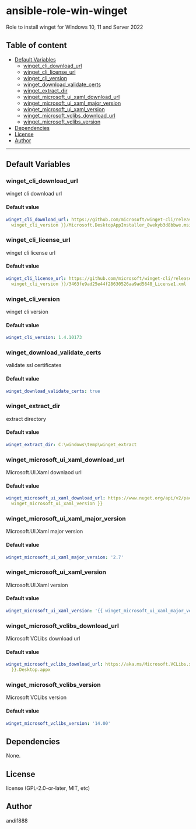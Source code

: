 # ansible-role-win-winget

Role to install winget for Windows 10, 11 and Server 2022

## Table of content

- [Default Variables](#default-variables)
  - [winget_cli_download_url](#winget_cli_download_url)
  - [winget_cli_license_url](#winget_cli_license_url)
  - [winget_cli_version](#winget_cli_version)
  - [winget_download_validate_certs](#winget_download_validate_certs)
  - [winget_extract_dir](#winget_extract_dir)
  - [winget_microsoft_ui_xaml_download_url](#winget_microsoft_ui_xaml_download_url)
  - [winget_microsoft_ui_xaml_major_version](#winget_microsoft_ui_xaml_major_version)
  - [winget_microsoft_ui_xaml_version](#winget_microsoft_ui_xaml_version)
  - [winget_microsoft_vclibs_download_url](#winget_microsoft_vclibs_download_url)
  - [winget_microsoft_vclibs_version](#winget_microsoft_vclibs_version)
- [Dependencies](#dependencies)
- [License](#license)
- [Author](#author)

---

## Default Variables

### winget_cli_download_url

winget cli download url

#### Default value

```YAML
winget_cli_download_url: https://github.com/microsoft/winget-cli/releases/download/v{{
  winget_cli_version }}/Microsoft.DesktopAppInstaller_8wekyb3d8bbwe.msixbundle
```

### winget_cli_license_url

winget cli license url

#### Default value

```YAML
winget_cli_license_url: https://github.com/microsoft/winget-cli/releases/download/v{{
  winget_cli_version }}/3463fe9ad25e44f28630526aa9ad5648_License1.xml
```

### winget_cli_version

winget cli version

#### Default value

```YAML
winget_cli_version: 1.4.10173
```

### winget_download_validate_certs

validate ssl certificates

#### Default value

```YAML
winget_download_validate_certs: true
```

### winget_extract_dir

extract directory

#### Default value

```YAML
winget_extract_dir: C:\windows\temp\winget_extract
```

### winget_microsoft_ui_xaml_download_url

Microsoft.UI.Xaml downlaod url

#### Default value

```YAML
winget_microsoft_ui_xaml_download_url: https://www.nuget.org/api/v2/package/Microsoft.UI.Xaml/{{
  winget_microsoft_ui_xaml_version }}
```

### winget_microsoft_ui_xaml_major_version

Microsoft.UI.Xaml major version

#### Default value

```YAML
winget_microsoft_ui_xaml_major_version: '2.7'
```

### winget_microsoft_ui_xaml_version

Microsoft.UI.Xaml version

#### Default value

```YAML
winget_microsoft_ui_xaml_version: '{{ winget_microsoft_ui_xaml_major_version }}.3'
```

### winget_microsoft_vclibs_download_url

Microsoft VCLibs download url

#### Default value

```YAML
winget_microsoft_vclibs_download_url: https://aka.ms/Microsoft.VCLibs.x64.{{ winget_microsoft_vclibs_version
  }}.Desktop.appx
```

### winget_microsoft_vclibs_version

Microsoft VCLibs version

#### Default value

```YAML
winget_microsoft_vclibs_version: '14.00'
```



## Dependencies

None.

## License

license (GPL-2.0-or-later, MIT, etc)

## Author

andif888
